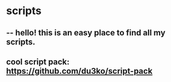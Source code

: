 # scripts
--
hello! this is an easy place to find all my scripts.
--
cool script pack: https://github.com/du3ko/script-pack
--

